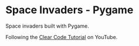 # Space Invaders - Pygame
Space invaders built with Pygame. 

Following the [Clear Code Tutorial](https://www.youtube.com/watch?v=Q-__8Xw9KTM) on YouTube.